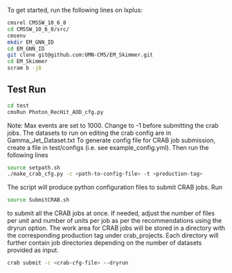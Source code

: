 To get started, run the following lines on lxplus:

```bash
cmsrel CMSSW_10_6_8
cd CMSSW_10_6_8/src/
cmsenv
mkdir EM_GNN_ID
cd EM_GNN_ID
git clone git@github.com:UMN-CMS/EM_Skimmer.git
cd EM_Skimmer
scram b -j8
```

## Test Run
```bash
cd test
cmsRun Photon_RecHit_AOD_cfg.py
```

Note: Max events are set to 1000. Change to -1 before submitting the crab jobs. The datasets to run on editing the crab config are in Gamma_Jet_Dataset.txt
To generate config file for CRAB job submission, create a file in test/configs (i.e. see example_config.yml). Then run the following lines

```bash
source setpath.sh
./make_crab_cfg.py -c <path-to-config-file> -t <production-tag>
```

The script will produce python configuration files to submit CRAB jobs. Run
```bash
source SubmitCRAB.sh
```

to submit all the CRAB jobs at once. If needed, adjust the number of files per unit and number of units per job as per the recommendations using the dryrun option.
The work area for CRAB jobs will be stored in a directory with the corresponding production tag under crab_projects. Each directory will further contain job directories depending on the number of datasets provided as input. 
```bash
crab submit -c <crab-cfg-file> --dryrun
```
